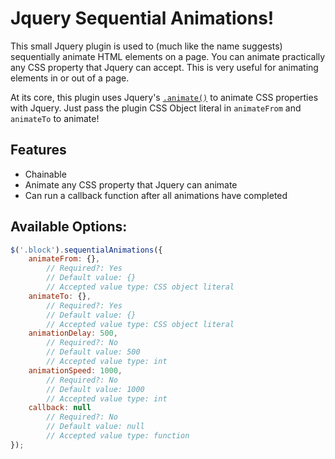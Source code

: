 # Jquery Sequential Animations!

This small Jquery plugin is used to (much like the name suggests) sequentially animate HTML elements on a page. You can animate practically any CSS property that Jquery can accept. This is very useful for animating elements in or out of a page.

At its core, this plugin uses Jquery's [```.animate()```](http://api.jquery.com/animate/) to animate CSS properties with Jquery. Just pass the plugin CSS Object literal in ```animateFrom``` and ```animateTo``` to animate!

## Features
- Chainable
- Animate any CSS property that Jquery can animate
- Can run a callback function after all animations have completed





## Available Options:
```javascript
$('.block').sequentialAnimations({
	animateFrom: {},
		// Required?: Yes
		// Default value: {}
		// Accepted value type: CSS object literal
	animateTo: {},
		// Required?: Yes
		// Default value: {}
		// Accepted value type: CSS object literal
	animationDelay: 500,
		// Required?: No
		// Default value: 500
		// Accepted value type: int
	animationSpeed: 1000,
		// Required?: No
		// Default value: 1000
		// Accepted value type: int
	callback: null
		// Required?: No
		// Default value: null
		// Accepted value type: function
});
```